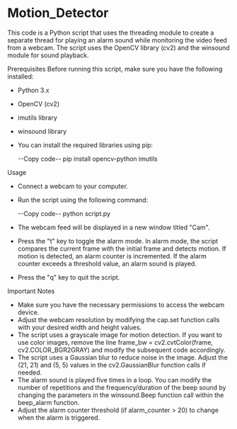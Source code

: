 # Motion_Detector
This code is a Python script that uses the threading module to create a separate thread for playing an alarm sound while monitoring the video feed from a webcam. The script uses the OpenCV library (cv2) and the winsound module for sound playback.

Prerequisites
Before running this script, make sure you have the following installed:

* Python 3.x
* OpenCV (cv2)
* imutils library
* winsound library
* You can install the required libraries using pip:

    --Copy code--
        pip install opencv-python imutils

Usage
* Connect a webcam to your computer.

* Run the script using the following command:

  --Copy code--
      python script.py
* The webcam feed will be displayed in a new window titled "Cam".

* Press the "t" key to toggle the alarm mode. In alarm mode, the script compares the current frame with the initial frame and detects motion. If motion is detected, an alarm counter is incremented. If the alarm counter exceeds a threshold value, an alarm sound is played.

* Press the "q" key to quit the script.

Important Notes
* Make sure you have the necessary permissions to access the webcam device.
* Adjust the webcam resolution by modifying the cap.set function calls with your desired width and height values.
* The script uses a grayscale image for motion detection. If you want to use color images, remove the line frame_bw = cv2.cvtColor(frame, cv2.COLOR_BGR2GRAY) and modify the subsequent code accordingly.
* The script uses a Gaussian blur to reduce noise in the image. Adjust the (21, 21) and (5, 5) values in the cv2.GaussianBlur function calls if needed.
* The alarm sound is played five times in a loop. You can modify the number of repetitions and the frequency/duration of the beep sound by changing the parameters in the winsound.Beep function call within the beep_alarm function.
* Adjust the alarm counter threshold (if alarm_counter > 20) to change when the alarm is triggered.
